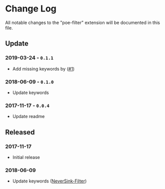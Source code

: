 # Change Log
All notable changes to the "poe-filter" extension will be documented in this file.

## Update

### 2019-03-24 - `0.1.1`
- Add missing keywords by ([#1](https://github.com/explooosion/PoeFilterSyntax/pull/1))

### 2018-06-09 - `0.1.0`
- Update keywords

### 2017-11-17 - `0.0.4`
- Update readme

## Released 

### 2017-11-17
- Initial release

### 2018-06-09
- Update keywords ([NeverSink-Filter](https://github.com/NeverSinkDev/NeverSink-Filter))